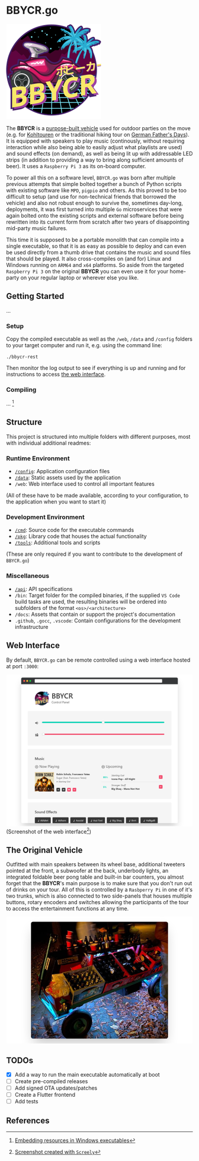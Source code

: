 # BBYCR.go

![BBYCR Project Logo](web/public/static/logo.svg)

The **BBYCR** is a [purpose-built vehicle](#the-original-vehicle) used for outdoor parties on the move (e.g. for [Kohltouren](https://en.wikipedia.org/wiki/Gr%C3%BCnkohlessen) or the traditional hiking tour on [German Father's Days](https://en.m.wikipedia.org/wiki/Father%27s_Day#Germany)). It is equipped with speakers to play music (continously, without requiring interaction while also being able to easily adjust what playlists are used) and sound effects (on demand), as well as being lit up with addressable LED strips (in addition to providing a way to bring along sufficient amounts of beer). It uses a `Raspberry Pi 3` as its on-board computer.

To power all this on a software level, `BBYCR.go` was born after multiple previous attempts that simple bolted together a bunch of Python scripts with existing software like `MPD`, `pigpio` and others. As this proved to be too difficult to setup (and use for non-technical friends that borrowed the vehicle) and also not robust enough to survive the, sometimes day-long, deployments, it was first turned into multiple `Go` microservices that were again bolted onto the existing scripts and external software before being rewritten into its current form from scratch after two years of disappointing mid-party music failures.

This time it is supposed to be a portable monolith that can compile into a single executable, so that it is as easy as possible to deploy and can even be used directly from a thumb drive that contains the music and sound files that should be played. It also cross-compiles on (and for) Linux and Windows running on `ARM64` and `x64` platforms. So aside from the targeted `Raspberry Pi 3` on the original **BBYCR** you can even use it for your home-party on your regular laptop or wherever else you like.

## Getting Started

...

### Setup

Copy the compiled executable as well as the `/web`, `/data` and `/config` folders to your target computer and run it, e.g. using the command line:

```shell
./bbycr-rest
```

Then monitor the log output to see if everything is up and running and for instructions to access [the web interface](#web-interface).

### Compiling

... [^1]

## Structure

This project is structured into multiple folders with different purposes, most with individual additional readmes:

### Runtime Environment

- [`/config`](config/README.md): Application configuration files
- [`/data`](data/README.md): Static assets used by the application
- `/web`: Web interface used to control all important features

(All of these have to be made available, according to your configuration, to the application when you want to start it)

### Development Environment

- [`/cmd`](cmd/README.md): Source code for the executable commands
- [`/pkg`](pkg/README.md): Library code that houses the actual functionality
- [`/tools`](tools/README.md): Additional tools and scripts

(These are only required if you want to contribute to the development of `BBYCR.go`)

### Miscellaneous

- [`/api`](api/README.md): API specifications
- `/bin`: Target folder for the compiled binaries, if the supplied `VS Code` build tasks are used, the resulting binaries will be ordered into subfolders of the format `<os>/<architecture>`
- `/docs`: Assets that contain or support the project's documentation
- `.github`, `.gocc`, `.vscode`: Contain configurations for the development infrastructure

## Web Interface

By default, `BBYCR.go` can be remote controlled using a web interface hosted at port `:3000`:

![BBYCR Photo at Night](docs/photos/web-screenshot.png)
(Screenshot of the web interface[^0])

## The Original Vehicle

Outfitted with main speakers between its wheel base, additional tweeters pointed at the front, a subwoofer at the back, underbody lights, an integrated foldable beer pong table and built-in bar counters, you almost forget that the **BBYCR**'s main purpose is to make sure that you don't run out of drinks on your tour. All of this is controlled by a `Rasbperry Pi` in one of it's two trunks, which is also connected to two side-panels that houses multiple buttons, rotary encoders and switches allowing the participants of the tour to access the entertainment functions at any time.

![BBYCR Photo at Night](docs/photos/bbycr-at-night.png)

## TODOs

- [x] Add a way to run the main executable automatically at boot
- [ ] Create pre-compiled releases
- [ ] Add signed OTA updates/patches
- [ ] Create a Flutter frontend
- [ ] Add tests

## References

[^0]: [Screenshot created with `Screely`](https://www.screely.com/)
[^1]: [Embedding resources in Windows executables](https://github.com/tc-hib/go-winres)
